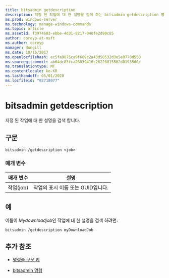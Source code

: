```yaml
---
title: bitsadmin getdescription
description: 지정 된 작업에 대 한 설명을 검색 하는 bitsadmin getdescription 명령에 대 한 참조 항목입니다.
ms.prod: windows-server
ms.technology: manage-windows-commands
ms.topic: article
ms.assetid: f3974603-ebbe-4d31-8217-040fe2d90c85
author: coreyp-at-msft
ms.author: coreyp
manager: dongill
ms.date: 10/16/2017
ms.openlocfilehash: ec5fa9875ca9f669c2a43d58532d3e5e0770d550
ms.sourcegitcommit: ab64dc83fca28039416c26226815502d0193500c
ms.translationtype: MT
ms.contentlocale: ko-KR
ms.lasthandoff: 05/01/2020
ms.locfileid: "82718077"
---
```

# <a name="bitsadmin-getdescription"></a>bitsadmin getdescription

지정 된 작업에 대 한 설명을 검색 합니다.

## <a name="syntax"></a>구문

```
bitsadmin /getdescription <job>
```

### <a name="parameters"></a>매개 변수

| 매개 변수 | 설명 |
| -------------- | -------------- |
| 작업(job) | 작업의 표시 이름 또는 GUID입니다. |

## <a name="examples"></a>예

이름이 *Mydownloadjob*인 작업에 대 한 설명을 검색 하려면:

```
bitsadmin /getdescription myDownloadJob
```

## <a name="additional-references"></a>추가 참조

- [명령줄 구문 키](command-line-syntax-key.md)

- [bitsadmin 명령](bitsadmin.md)

